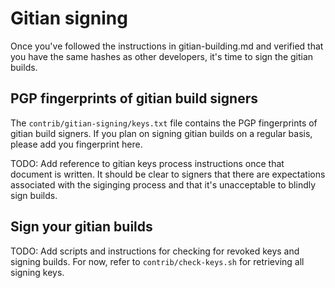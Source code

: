 # Gitian signing

Once you've followed the instructions in gitian-building.md and verified that
you have the same hashes as other developers, it's time to sign the gitian
builds.

## PGP fingerprints of gitian build signers

The `contrib/gitian-signing/keys.txt` file contains the PGP fingerprints of
gitian build signers. If you plan on signing gitian builds on a regular basis,
please add you fingerprint here.

TODO: Add reference to gitian keys process instructions once that document is
written. It should be clear to signers that there are expectations associated
with the siginging process and that it's unacceptable to blindly sign builds.

## Sign your gitian builds

TODO: Add scripts and instructions for checking for revoked keys and signing builds.
For now, refer to `contrib/check-keys.sh` for retrieving all signing keys.
